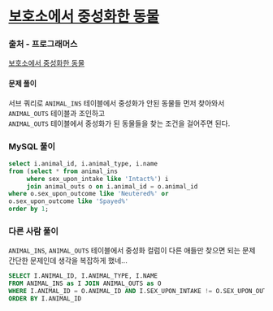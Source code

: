 # [보호소에서 중성화한 동물](https://school.programmers.co.kr/learn/courses/30/lessons/59045)

### 출처 - 프로그래머스
[보호소에서 중성화한 동물](https://school.programmers.co.kr/learn/courses/30/lessons/59045)

#### 문제 풀이
서브 쿼리로 ```ANIMAL_INS``` 테이블에서 중성화가 안된 동물들 먼저 찾아와서 ```ANIMAL_OUTS``` 테이블과 조인하고  
```ANIMAL_OUTS``` 테이블에서 중성화가 된 동물들을 찾는 조건을 걸어주면 된다.

### MySQL 풀이
```sql
select i.animal_id, i.animal_type, i.name
from (select * from animal_ins
     where sex_upon_intake like 'Intact%') i
     join animal_outs o on i.animal_id = o.animal_id
where o.sex_upon_outcome like 'Neutered%' or
o.sex_upon_outcome like 'Spayed%'
order by 1;
```

### 다른 사람 풀이
```ANIMAL_INS```, ```ANIMAL_OUTS``` 테이블에서 중성화 컬럼이 다른 애들만 찾으면 되는 문제  
간단한 문제인데 생각을 복잡하게 했네...

```sql
SELECT I.ANIMAL_ID, I.ANIMAL_TYPE, I.NAME 
FROM ANIMAL_INS as I JOIN ANIMAL_OUTS as O 
WHERE I.ANIMAL_ID = O.ANIMAL_ID AND I.SEX_UPON_INTAKE != O.SEX_UPON_OUTCOME
ORDER BY I.ANIMAL_ID
```